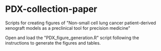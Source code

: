 # PDX-collection-paper
Scripts for creating figures of "Non-small cell lung cancer patient-derived xenograft models as a preclinical tool for precision medicine"

Open and load the "PDX_figure_generation.R" script following the instructions to generate the figures and tables.
